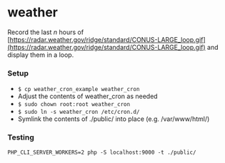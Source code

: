 # weather

Record the last _n_ hours of [https://radar.weather.gov/ridge/standard/CONUS-LARGE_loop.gif](https://radar.weather.gov/ridge/standard/CONUS-LARGE_loop.gif) and display them in a loop.

### Setup

- `$ cp weather_cron_example weather_cron`
- Adjust the contents of weather_cron as needed
- `$ sudo chown root:root weather_cron`
- `$ sudo ln -s weather_cron /etc/cron.d/`
- Symlink the contents of ./public/ into place (e.g. /var/www/html/)

### Testing

`PHP_CLI_SERVER_WORKERS=2 php -S localhost:9000 -t ./public/`

